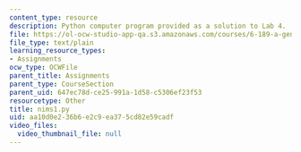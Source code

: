 ```yaml
---
content_type: resource
description: Python computer program provided as a solution to Lab 4.
file: https://ol-ocw-studio-app-qa.s3.amazonaws.com/courses/6-189-a-gentle-introduction-to-programming-using-python-january-iap-2008/aa10d0e236b6e2c9ea375cd82e59cadf_nims1.py
file_type: text/plain
learning_resource_types:
- Assignments
ocw_type: OCWFile
parent_title: Assignments
parent_type: CourseSection
parent_uid: 647ec78d-ce25-991a-1d58-c5306ef23f53
resourcetype: Other
title: nims1.py
uid: aa10d0e2-36b6-e2c9-ea37-5cd82e59cadf
video_files:
  video_thumbnail_file: null
---
```

